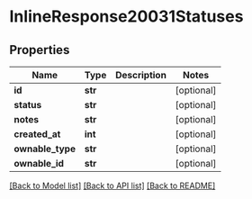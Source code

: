 # InlineResponse20031Statuses

## Properties
Name | Type | Description | Notes
------------ | ------------- | ------------- | -------------
**id** | **str** |  | [optional] 
**status** | **str** |  | [optional] 
**notes** | **str** |  | [optional] 
**created_at** | **int** |  | [optional] 
**ownable_type** | **str** |  | [optional] 
**ownable_id** | **str** |  | [optional] 

[[Back to Model list]](../README.md#documentation-for-models) [[Back to API list]](../README.md#documentation-for-api-endpoints) [[Back to README]](../README.md)

